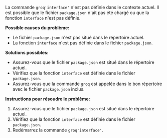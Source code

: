 La commande `groq'interface'` n'est pas définie dans le contexte actuel. Il est possible que le fichier `package.json` n'ait pas été chargé ou que la fonction `interface` n'est pas définie.

**Possible causes du problème:**

* Le fichier `package.json` n'est pas situé dans le répertoire actuel.
* La fonction `interface` n'est pas définie dans le fichier `package.json`.

**Solutions possibles:**

* Assurez-vous que le fichier `package.json` est situé dans le répertoire actuel.
* Vérifiez que la fonction `interface` est définie dans le fichier `package.json`.
* Assurez-vous que la commande `groq` est appelée dans le bon répertoire avec le fichier `package.json` inclus.

**Instructions pour résoudre le problème:**

1. Assurez-vous que le fichier `package.json` est situé dans le répertoire actuel.
2. Vérifiez que la fonction `interface` est définie dans le fichier `package.json`.
3. Redémarrez la commande `groq'interface'`.